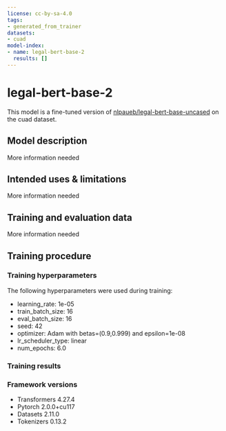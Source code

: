 ```yaml
---
license: cc-by-sa-4.0
tags:
- generated_from_trainer
datasets:
- cuad
model-index:
- name: legal-bert-base-2
  results: []
---
```


<!-- This model card has been generated automatically according to the information the Trainer had access to. You
should probably proofread and complete it, then remove this comment. -->

# legal-bert-base-2

This model is a fine-tuned version of [nlpaueb/legal-bert-base-uncased](https://huggingface.co/nlpaueb/legal-bert-base-uncased) on the cuad dataset.

## Model description

More information needed

## Intended uses & limitations

More information needed

## Training and evaluation data

More information needed

## Training procedure

### Training hyperparameters

The following hyperparameters were used during training:
- learning_rate: 1e-05
- train_batch_size: 16
- eval_batch_size: 16
- seed: 42
- optimizer: Adam with betas=(0.9,0.999) and epsilon=1e-08
- lr_scheduler_type: linear
- num_epochs: 6.0

### Training results



### Framework versions

- Transformers 4.27.4
- Pytorch 2.0.0+cu117
- Datasets 2.11.0
- Tokenizers 0.13.2

